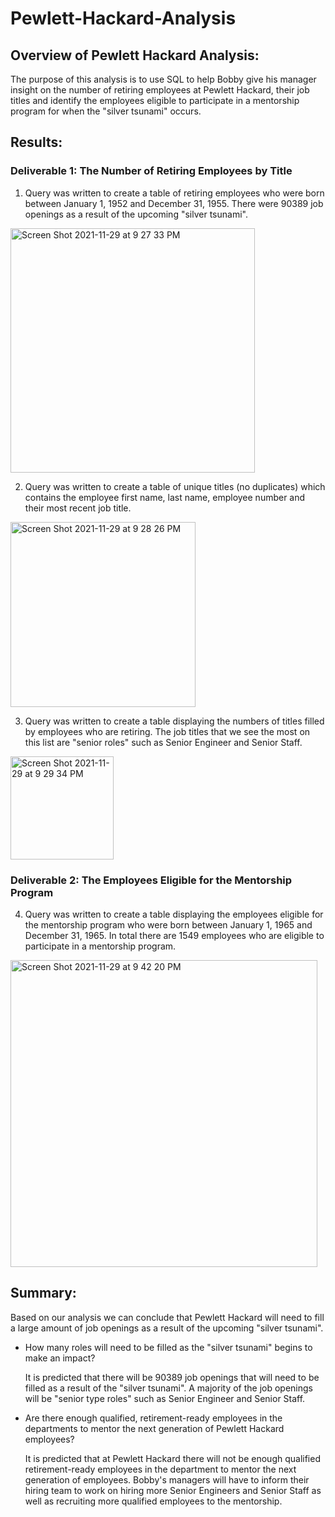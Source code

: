 # Pewlett-Hackard-Analysis

## Overview of Pewlett Hackard Analysis:

The purpose of this analysis is to use SQL to help Bobby give his manager insight on the number of retiring employees at Pewlett Hackard, their job titles and identify the employees eligible to participate in a mentorship program for when the "silver tsunami" occurs.

## Results:

### Deliverable 1: The Number of Retiring Employees by Title 

1) Query was written to create a table of retiring employees who were born between January 1, 1952 and December 31, 1955. There were 90389 job openings as a result of the upcoming "silver tsunami".

<img width="391" alt="Screen Shot 2021-11-29 at 9 27 33 PM" src="https://user-images.githubusercontent.com/91925639/143975035-cf971db7-5a7f-4b9f-91f1-04d380a41f19.png">

2) Query was written to create a table of unique titles (no duplicates) which contains the employee first name, last name, employee number and their most recent job title.

<img width="296" alt="Screen Shot 2021-11-29 at 9 28 26 PM" src="https://user-images.githubusercontent.com/91925639/143975063-ccd61839-393d-491b-9f4c-75ef5e48d428.png">

3) Query was written to create a table displaying the numbers of titles filled by employees who are retiring. The job titles that we see the most on this list are "senior roles" such as Senior Engineer and Senior Staff. 

<img width="165" alt="Screen Shot 2021-11-29 at 9 29 34 PM" src="https://user-images.githubusercontent.com/91925639/143975090-1b70ab9e-7f94-4a50-a0c8-111cd33f3b6f.png">

### Deliverable 2: The Employees Eligible for the Mentorship Program

4) Query was written to create a table displaying the employees eligible for the mentorship program who were born between January 1, 1965 and December 31, 1965. In total there are 1549 employees who are eligible to participate in a mentorship program. 

<img width="491" alt="Screen Shot 2021-11-29 at 9 42 20 PM" src="https://user-images.githubusercontent.com/91925639/143976307-586c9abb-cdb3-4725-b9e2-084efa867a57.png">

## Summary:

Based on our analysis we can conclude that Pewlett Hackard will need to fill a large amount of job openings as a result of the upcoming "silver tsunami".

* How many roles will need to be filled as the "silver tsunami" begins to make an impact?

  It is predicted that there will be 90389 job openings that will need to be filled as a result of the "silver tsunami". A          majority of the job openings will be "senior type roles" such as Senior Engineer and Senior Staff.
    
* Are there enough qualified, retirement-ready employees in the departments to mentor the next generation of Pewlett Hackard employees?

  It is predicted that at Pewlett Hackard there will not be enough qualified retirement-ready employees in the department to mentor the next generation of employees. Bobby's managers will have to inform their hiring team to work on hiring more Senior Engineers and Senior Staff as well as recruiting more qualified employees to the mentorship.   
